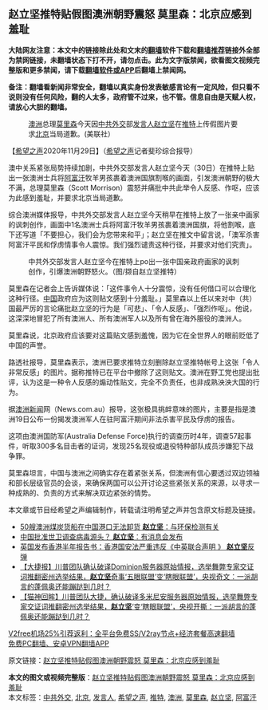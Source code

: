  <h2>赵立坚推特贴假图澳洲朝野震怒 莫里森：北京应感到羞耻</h2> <p class="notice"><b>大陆网友注意：本文中的链接除此处和文末的<a href="https://github.com/bannedbook/fanqiang" >翻墙</a>软件下载和<a href="https://github.com/killgcd/justmysocks/blob/master/README.md">翻墙推荐</a>链接外全部为禁网链接，未翻墙状态下打不开，请勿点击。此为文字版禁闻，欲看图文视频完整版和更多禁闻，请下载<a href="https://github.com/bannedbook/fanqiang">翻墙软件或APP</a>后翻墙上禁闻网。</p><p>备注：翻墙看新闻非常安全，翻墙以真实身份发表敏感言论有一定风险，但只看不说则没有任何风险，翻的人太多，政府管不过来，也不管。信息自由是天赋人权，请放心大胆的翻墙。</b></p>  <div class="entry"> <figure><figcaption><a href="https://www.bannedbook.org/bnews/tag/%e6%be%b3%e6%b4%b2/" class="st_tag internal_tag" rel="tag" title="标签 澳洲 下的日志">澳洲</a>总理<a href="https://www.bannedbook.org/bnews/tag/%e8%8e%ab%e9%87%8c%e6%a3%ae/" class="st_tag internal_tag" rel="tag" title="标签 莫里森 下的日志">莫里森</a>今天因<a href="https://www.bannedbook.org/bnews/tag/%E4%B8%AD%E5%85%B1%E5%A4%96%E4%BA%A4/" class="st_tag internal_tag" rel="tag" title="标签 中共外交 下的日志">中共外交</a>部<a href="https://www.bannedbook.org/bnews/tag/%E5%8F%91%E8%A8%80%E4%BA%BA/" class="st_tag internal_tag" rel="tag" title="标签 发言人 下的日志">发言人</a><a href="https://www.bannedbook.org/bnews/tag/%E8%B5%B5%E7%AB%8B%E5%9D%9A/" class="st_tag internal_tag" rel="tag" title="标签 赵立坚 下的日志">赵立坚</a>在<a href="https://www.bannedbook.org/bnews/tag/%e6%8e%a8%e7%89%b9/" class="st_tag internal_tag" rel="tag" title="标签 推特 下的日志">推特</a>上传假图片要求<a href="https://www.bannedbook.org/bnews/tag/%e5%8c%97%e4%ba%ac/" class="st_tag internal_tag" rel="tag" title="标签 北京 下的日志">北京</a>当局道歉。(美联社）</figcaption></figure> <p>【<span class='wp_keywordlink_affiliate'><a href="https://www.soundofhope.org" title="希望之声" target="_blank">希望之声</a></span>2020年11月29日】（<a href="https://www.bannedbook.org/bnews/tag/%e5%b8%8c%e6%9c%9b%e4%b9%8b%e5%a3%b0/" class="st_tag internal_tag" rel="tag" title="标签 希望之声 下的日志">希望之声</a>记者斐珍综合报导）</p> <p>澳中关系紧张局势持续加剧，中共外交部发言人赵立坚今天（30日）在推特上贴出一张澳洲士兵将<a href="https://www.bannedbook.org/bnews/tag/%e9%98%bf%e5%af%8c%e6%b1%97/" class="st_tag internal_tag" rel="tag" title="标签 阿富汗 下的日志">阿富汗</a>牧羊男孩裹着澳洲国旗割喉的画面，引发澳洲朝野的极大不满，总理莫里森（Scott Morrison）震怒并痛批中共此举令人反感、作呕，应该为此感到羞耻，并要求北京当局道歉。</p> <p>综合澳洲媒体报导，中共外交部发言人赵立坚今天稍早在推特上放了一张亲中画家的讽刺创作，画面中1名澳洲士兵将阿富汗牧羊男孩裹着澳洲国旗，将他割喉，底下还写道「不要担心，我们会为您带来和平」；赵立坚在推文中留言说，「澳军杀害阿富汗平民和俘虏情事令人震惊。我们强烈谴责这种行径，并要求对他们究责」。</p>  <figure><figcaption>中共外交部发言人赵立坚今在推特上po出一张中国亲政府画家的讽刺创作，引爆澳洲朝野怒火。（图/撷自赵立坚推特）</figcaption></figure> <p>莫里森在记者会上告诉媒体说：「这件事令人十分震惊，没有任何借口可以合理化这种行径。<span class='wp_keywordlink_affiliate'><a href="https://www.bannedbook.org/" title="中国" target="_blank">中国</a></span>政府应为这则贴文感到十分羞耻。」莫里森以上任以来对中（共）国最严厉的言论痛批赵立坚的行为是「可悲」、「令人反感」、「强烈作呕」。他说，这深深地冒犯了所有澳洲人、所有澳洲军人以及所有曾在海外服役的澳洲人。</p> <p>莫里森说，北京政府应该要对这篇贴文感到羞愧，因为它在全世界人的眼前贬低了中国的声誉。</p> <p>路透社报导，莫里森表示，澳洲已要求推特立刻删除赵立坚推特帐号上这张「令人非常反感」的图片。据称推特已在平台中撤除了这则贴文。澳洲在野工党也提出批评，认为这是一种令人反感的煽动性贴文，完全不负责任，也非成熟泱泱大国的行为。</p>  <p>据<span class='wp_keywordlink'><a href="https://www.huaglad.com/" title="澳洲新闻" target="_blank">澳洲新闻</a></span>网（News.com.au）报导，这张极具挑衅意味的图片，主要是指是澳洲19日公布一份揭发澳洲军人在驻阿富汗期间非法杀害平民及俘虏的报告。</p> <p>这项由澳洲国防军(Australia Defense Force)执行的调查历时4年，调查57起事件，听取300多名目击者的证词，发现25名现役或退役特种部队成员涉嫌犯下战争罪。</p> <p>莫里森坦言，中国与澳洲之间确实存在着紧张关系，但澳洲有信心要透过双边领袖和部长层级官员的会谈，来确保两国可以公开讨论这些紧张关系的来源，以寻求一种成熟的、负责的方式来解决双边紧张的情势。</p>  <p>本文章或节目经希望之声编辑制作，转载请注明希望之声并包含原文标题及链接。</p> <ul class='op-related-articles' title='相关阅读'> <li><a href='https://www.bannedbook.org/bnews/headline/20201125/1436965.html' target='_blank'>50艘澳洲煤炭货船在中国港口无法卸货 <b>赵立坚</b>：与环保检测有关</a></li> <li><a href='https://www.bannedbook.org/bnews/headline/20201125/1436491.html' target='_blank'>中国批准世卫调查病毒源头？ <b>赵立坚</b>：有消息会发布</a></li> <li><a href='https://www.bannedbook.org/bnews/headline/20201124/1436379.html' target='_blank'>英国发布香港半年报告书：香港国安法严重违反《中英联合声明 》 <b>赵立坚</b>反弹</a></li> <li><a href='https://www.bannedbook.org/bnews/bannedvideo/20201120/1435462.html' target='_blank'>【大捷报】川普团队确认破译Dominion服务器原始情报，选举舞弊专家交证词推翻密州选举结果，<b>赵立坚</b>奇事‘五眼联盟’变‘瞎眼联盟’，央视奇文：一派胡言的蓬佩奥还能蹦跶到几时？</a></li> <li><a href='https://www.bannedbook.org/bnews/bannedvideo/20201121/1435461.html' target='_blank'>【猫神回眸】川普团队大捷，确认破译多米尼安服务器原始情报，选举舞弊专家交证词推翻密州选举结果，<b>赵立坚</b>‘变‘瞎眼联盟’，央视开撕：一派胡言的蓬佩奥还能蹦跶到几时？</a></li> </ul> <p class="texttj"> <a href="https://www.bannedbook.org/forum23/topic22702.html" target="_blank">V2free机场25%引荐返利：全平台免费SS/V2ray节点+经济套餐高速翻墙</a><br/> <a href="https://github.com/bannedbook/fanqiang/wiki/%E7%A6%81%E9%97%BB%E7%BD%91%E5%AE%89%E5%8D%93%E7%BF%BB%E5%A2%99%E6%96%B0%E9%97%BBAPP" target="_blank">免费PC翻墙、安卓VPN翻墙APP</a></p><p>原文链接：<a class="src_link"  href="https://www.soundofhope.org/post/448351" target="_blank">赵立坚推特贴假图澳洲朝野震怒 莫里森：北京应感到羞耻</a></p><a name='sharetosocial'></a>       <div><b>本文的图文或视频完整版</b>：<a href='https://www.bannedbook.org/bnews/comments/20201130/1439542.html'>赵立坚推特贴假图澳洲朝野震怒 莫里森：北京应感到羞耻</a></div>  </div><!--END ENTRY--> <div class="postfooter"> <div>本文标签：<a href="https://www.bannedbook.org/bnews/tag/%E4%B8%AD%E5%85%B1%E5%A4%96%E4%BA%A4/" rel="tag">中共外交</a>, <a href="https://www.bannedbook.org/bnews/tag/%e5%8c%97%e4%ba%ac/" rel="tag">北京</a>, <a href="https://www.bannedbook.org/bnews/tag/%E5%8F%91%E8%A8%80%E4%BA%BA/" rel="tag">发言人</a>, <a href="https://www.bannedbook.org/bnews/tag/%e5%b8%8c%e6%9c%9b%e4%b9%8b%e5%a3%b0/" rel="tag">希望之声</a>, <a href="https://www.bannedbook.org/bnews/tag/%e6%8e%a8%e7%89%b9/" rel="tag">推特</a>, <a href="https://www.bannedbook.org/bnews/tag/%e6%be%b3%e6%b4%b2/" rel="tag">澳洲</a>, <a href="https://www.bannedbook.org/bnews/tag/%e8%8e%ab%e9%87%8c%e6%a3%ae/" rel="tag">莫里森</a>, <a href="https://www.bannedbook.org/bnews/tag/%E8%B5%B5%E7%AB%8B%E5%9D%9A/" rel="tag">赵立坚</a>, <a href="https://www.bannedbook.org/bnews/tag/%e9%98%bf%e5%af%8c%e6%b1%97/" rel="tag">阿富汗</a></div>  </div><!--END POSTFOOTER--> 